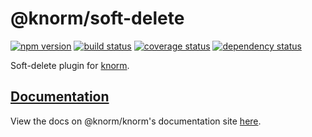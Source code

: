 # @knorm/soft-delete

[![npm version](https://badge.fury.io/js/%40knorm%2Fsoft-delete.svg)](https://badge.fury.io/js/%40knorm%2Fsoft-delete)
[![build status](https://travis-ci.org/knorm/soft-delete.svg?branch=master)](https://travis-ci.org/knorm/soft-delete)
[![coverage status](https://coveralls.io/repos/github/knorm/soft-delete/badge.svg?branch=master)](https://coveralls.io/github/knorm/soft-delete?branch=master)
[![dependency status](https://david-dm.org/knorm/soft-delete.svg)](https://david-dm.org/knorm/soft-delete)

Soft-delete plugin for [knorm](https://www.npmjs.com/package/knorm).

## [Documentation](https://knorm.netlify.com/plugins/soft-delete.html)

View the docs on @knorm/knorm's documentation site
[here](https://knorm.netlify.com/plugins/soft-delete.html).
